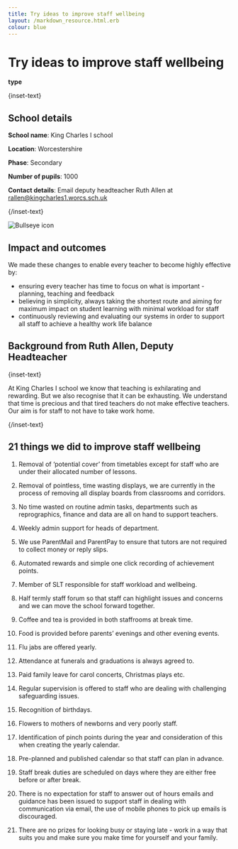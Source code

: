 ```yaml
---
title: Try ideas to improve staff wellbeing
layout: /markdown_resource.html.erb
colour: blue
---
```


# Try ideas to improve staff wellbeing

<strong class="govuk-tag">type</strong>

{inset-text}

## School details

**School name**: King Charles I school   

**Location**: Worcestershire

**Phase**: Secondary

**Number of pupils**: 1000

**Contact details**: Email deputy headteacher Ruth Allen at <rallen@kingcharles1.worcs.sch.uk> 

{/inset-text}

<div class="govuk-grid-row dfe-width-container">
  <div class="govuk-grid-column-full">
    <div class="info-box">
      <div class="info-box__corner">
        <img src="/assets/images/bullseye.svg" alt="Bullseye icon">
      </div>
      <h2 class="govuk-heading-m">
        Impact and outcomes
      </h2>
      <p>
        We made these changes to enable every teacher to become highly effective by:
        <ul>
          <li>
            ensuring every teacher has time to focus on what is important - planning, teaching and feedback
          </li>
          <li>
            believing in simplicity, always taking the shortest route and aiming for maximum impact on student learning with minimal workload for staff
          </li>
          <li>
            continuously reviewing and evaluating our systems in order to support all staff to achieve a healthy work life balance
          </li>       
      </p>
    </div>
  </div>
</div>

## Background from Ruth Allen, Deputy Headteacher

{inset-text}

At King Charles I school we know that teaching is exhilarating and rewarding. But we also recognise that it can be exhausting.  We understand that time is precious and that tired teachers do not make effective teachers. Our aim is for staff to not have to take work home. 

{/inset-text}

## 21 things we did to improve staff wellbeing 

1. Removal of ‘potential cover’ from timetables except for staff who are under their allocated number of lessons. 

2. Removal of pointless, time wasting displays, we are currently in the process of removing all display boards from classrooms and corridors. 

3. No time wasted on routine admin tasks, departments such as reprographics, finance and data are all on hand to support teachers.  

4. Weekly admin support for heads of department.  

5. We use ParentMail and ParentPay to ensure that tutors are not required to collect money or reply slips. 

6. Automated rewards and simple one click recording of achievement points.   

7. Member of SLT responsible for staff workload and wellbeing. 

8. Half termly staff forum so that staff can highlight issues and concerns and we can move the school forward together. 

9. Coffee and tea is provided in both staffrooms at break time. 

10. Food is provided before parents’ evenings and other evening events.  

11. Flu jabs are offered yearly. 

12. Attendance at funerals and graduations is always agreed to. 

13. Paid family leave for carol concerts, Christmas plays etc. 

14. Regular supervision is offered to staff who are dealing with challenging safeguarding issues. 

15. Recognition of birthdays. 

16. Flowers to mothers of newborns and very poorly staff. 

17. Identification of pinch points during the year and consideration of this when creating the yearly calendar. 

18. Pre-planned and published calendar so that staff can plan in advance. 

19. Staff break duties are scheduled on days where they are either free before or after break. 

20. There is no expectation for staff to answer out of hours emails and guidance has been issued to support staff in dealing with communication via email, the use of mobile phones to pick up emails is discouraged. 

21. There are no prizes for looking busy or staying late - work in a way that suits you and make sure you make time for yourself and your family. 
 